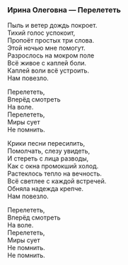 ### Ирина Олеговна — Перелететь  

Пыль и ветер дождь покроет.  
Тихий голос успокоит,  
Пропоёт простых три слова.  
Этой ночью мне помогут.  
Разрослось на мокром поле  
Всё живое с каплей боли.  
Каплей воли всё устроить.  
Нам повезло.  

Перелететь,  
Вперёд смотреть  
На воле.  
Перелететь,  
Миры сует  
Не помнить.  

Крики песни пересилить,  
Помолчать, слезу увидеть,  
И стереть с лица разводы,  
Как с окна промокший холод.  
Растеклось тепло на вечность.  
Всё светлее с каждой встречей.  
Обняла надежда крепче.  
Нам повезло.  

Перелететь,  
Вперёд смотреть  
На воле.  
Перелететь,  
Миры сует  
Не помнить.  
Не помнить.  
